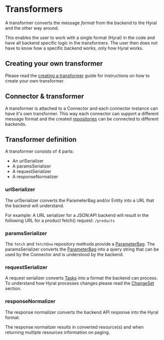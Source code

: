 # Transformers

A transformer converts the message *format* from the backend to the Hyral and the other way around.

This enables the user to work with a single format (Hyral) in the code and have all backend specific logic in the 
transformers. The user then does not have to know how a specific backend works, only how Hyral works.

## Creating your own transformer
Please read the [creating a transformer] guide for instructions on how to create your own transformer.

## Connector & transformer
A transformer is attached to a Connector and each connector instance can have it's own transformer. This way each
connector can support a different message format and the created [repositories] can be connected to different backends.

## Transformer definition
A transformer consists of 4 parts:
* An urlSerializer
* A paramsSerializer
* A requestSerializer
* A responseNormalizer

### urlSerializer
The urlSerializer converts the ParameterBag and/or Entity into a URL that the backend will understand.

For example: A URL serializer for a JSON:API backend will result in the following URL for a product fetch() 
request: `/products` 

### paramsSerializer
The `fetch` and `fetchOne` repository methods provide a [ParameterBag]. The paramsSerializer converts the 
[ParameterBag] into a query string that can be used by the Connector and is understood by the backend.

### requestSerializer
A request serializer converts [Tasks] into a format the backend can process. To understand how Hyral processes changes
please read the [ChangeSet] section.

### responseNormalizer
The response normalizer converts the backend API response into the Hyral format.

The response normalizer results in converted resource(s) and when returning multiple resources information on paging.

[creating a transformer]: ../Guides/creating-transformers.md
[repositories]: repository.md
[ParameterBag]: parameterBag.md
[ChangeSet]: changeSet.md
[Tasks]: changeSet.md
